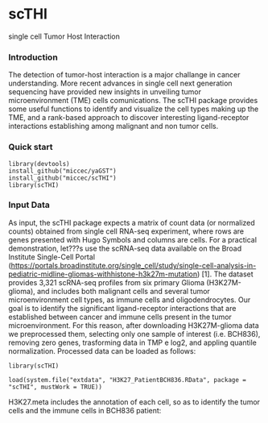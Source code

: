 # scTHI
single cell Tumor Host Interaction 
### Introduction
The detection of tumor-host interaction is a major challange in cancer understanding. More recent advances in single cell next generation sequencing have provided new insights in unveiling tumor microenvironment (TME) cells comunications.
The scTHI package provides some useful functions to identify and visualize the cell types making up the TME, and a rank-based approach to discover interesting ligand-receptor interactions establishing among malignant and non tumor cells.
 

### Quick start
```{r,message=FALSE,warning=FALSE, eval=FALSE, echo=TRUE}
library(devtools)
install_github("miccec/yaGST")
install_github("miccec/scTHI")
library(scTHI)
```
### Input Data
As input, the scTHI package expects a matrix of count data (or normalized counts) obtained from single cell RNA-seq experiment, where rows are genes presented with Hugo Symbols and columns are cells. For a practical demonstration, let???s use the scRNA-seq data available on the Broad Institute Single-Cell Portal (https://portals.broadinstitute.org/single_cell/study/single-cell-analysis-in-pediatric-midline-gliomas-withhistone-h3k27m-mutation) [1]. The dataset provides 3,321 scRNA-seq profiles from six primary Glioma (H3K27M-glioma), and includes both malignant cells and several tumor microenvironment cell types, as immune cells and oligodendrocytes. Our goal is to identify the significant ligand-receptor interactions that are established between cancer and immune cells present in the tumor microenvironment. For this reason, after downloading H3K27M-glioma data we preprocessed them, selecting only one sample of interest (i.e. BCH836), removing zero genes, trasforming data in TMP e log2, and appling quantile normalization. Processed data can be loaded as follows:

```{r,message=FALSE,warning=FALSE, eval=FALSE, echo=TRUE}
library(scTHI)
```
```{r,message=FALSE,warning=FALSE, eval=FALSE, echo=TRUE}
load(system.file("extdata", "H3K27_PatientBCH836.RData", package = "scTHI", mustWork = TRUE))
```
H3K27.meta includes the annotation of each cell, so as to identify the tumor cells and the immune cells in BCH836 patient:
